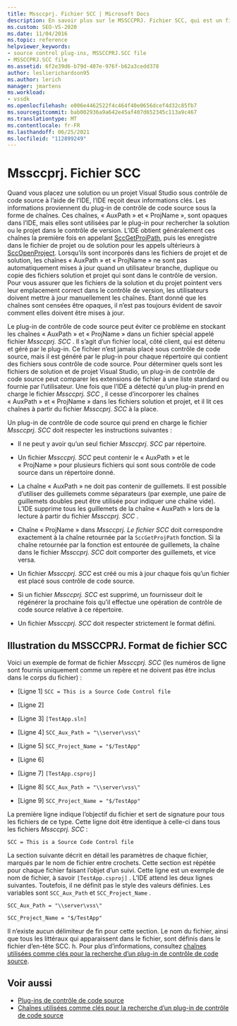 ```yaml
---
title: Mssccprj. Fichier SCC | Microsoft Docs
description: En savoir plus sur le MSSCCPRJ. Fichier SCC, qui est un fichier local côté client utilisé par le plug-in de contrôle de code source, qui fonctionne avec le kit de développement logiciel (SDK) Visual Studio.
ms.custom: SEO-VS-2020
ms.date: 11/04/2016
ms.topic: reference
helpviewer_keywords:
- source control plug-ins, MSSCCPRJ.SCC file
- MSSCCPRJ.SCC file
ms.assetid: 6f2e39d6-b79d-407e-976f-b62a3cedd378
author: leslierichardson95
ms.author: lerich
manager: jmartens
ms.workload:
- vssdk
ms.openlocfilehash: e006e4462522f4c464f40e0656dcef4d32c85fb7
ms.sourcegitcommit: bab002936a9a642e45af407d652345c113a9c467
ms.translationtype: MT
ms.contentlocale: fr-FR
ms.lasthandoff: 06/25/2021
ms.locfileid: "112899249"
---
```

# <a name="mssccprjscc-file"></a>Mssccprj. Fichier SCC
Quand vous placez une solution ou un projet Visual Studio sous contrôle de code source à l’aide de l’IDE, l’IDE reçoit deux informations clés. Les informations proviennent du plug-in de contrôle de code source sous la forme de chaînes. Ces chaînes, « AuxPath » et « ProjName », sont opaques dans l’IDE, mais elles sont utilisées par le plug-in pour rechercher la solution ou le projet dans le contrôle de version. L’IDE obtient généralement ces chaînes la première fois en appelant [SccGetProjPath](../extensibility/sccgetprojpath-function.md), puis les enregistre dans le fichier de projet ou de solution pour les appels ultérieurs à [SccOpenProject](../extensibility/sccopenproject-function.md). Lorsqu’ils sont incorporés dans les fichiers de projet et de solution, les chaînes « AuxPath » et « ProjName » ne sont pas automatiquement mises à jour quand un utilisateur branche, duplique ou copie des fichiers solution et projet qui sont dans le contrôle de version. Pour vous assurer que les fichiers de la solution et du projet pointent vers leur emplacement correct dans le contrôle de version, les utilisateurs doivent mettre à jour manuellement les chaînes. Étant donné que les chaînes sont censées être opaques, il n’est pas toujours évident de savoir comment elles doivent être mises à jour.

 Le plug-in de contrôle de code source peut éviter ce problème en stockant les chaînes « AuxPath » et « ProjName » dans un fichier spécial appelé fichier *Mssccprj. SCC* . Il s’agit d’un fichier local, côté client, qui est détenu et géré par le plug-in. Ce fichier n’est jamais placé sous contrôle de code source, mais il est généré par le plug-in pour chaque répertoire qui contient des fichiers sous contrôle de code source. Pour déterminer quels sont les fichiers de solution et de projet Visual Studio, un plug-in de contrôle de code source peut comparer les extensions de fichier à une liste standard ou fournie par l’utilisateur. Une fois que l’IDE a détecté qu’un plug-in prend en charge le fichier *Mssccprj. SCC* , il cesse d’incorporer les chaînes « AuxPath » et « ProjName » dans les fichiers solution et projet, et il lit ces chaînes à partir du fichier *Mssccprj. SCC* à la place.

 Un plug-in de contrôle de code source qui prend en charge le fichier *Mssccprj. SCC* doit respecter les instructions suivantes :

- Il ne peut y avoir qu’un seul fichier *Mssccprj. SCC* par répertoire.

- Un fichier *Mssccprj. SCC* peut contenir le « AuxPath » et le « ProjName » pour plusieurs fichiers qui sont sous contrôle de code source dans un répertoire donné.

- La chaîne « AuxPath » ne doit pas contenir de guillemets. Il est possible d’utiliser des guillemets comme séparateurs (par exemple, une paire de guillemets doubles peut être utilisée pour indiquer une chaîne vide). L’IDE supprime tous les guillemets de la chaîne « AuxPath » lors de la lecture à partir du fichier *Mssccprj. SCC* .

- Chaîne « ProjName » dans *Mssccprj. Le fichier SCC* doit correspondre exactement à la chaîne retournée par la `SccGetProjPath` fonction. Si la chaîne retournée par la fonction est entourée de guillemets, la chaîne dans le fichier *Mssccprj. SCC* doit comporter des guillemets, et vice versa.

- Un fichier *Mssccprj. SCC* est créé ou mis à jour chaque fois qu’un fichier est placé sous contrôle de code source.

- Si un fichier *Mssccprj. SCC* est supprimé, un fournisseur doit le régénérer la prochaine fois qu’il effectue une opération de contrôle de code source relative à ce répertoire.

- Un fichier *Mssccprj. SCC* doit respecter strictement le format défini.

## <a name="an-illustration-of-the-mssccprjscc-file-format"></a>Illustration du MSSCCPRJ. Format de fichier SCC
 Voici un exemple de format de fichier *Mssccprj. SCC* (les numéros de ligne sont fournis uniquement comme un repère et ne doivent pas être inclus dans le corps du fichier) :

- [Ligne 1] `SCC = This is a Source Code Control file`

- [Ligne 2]

- [Ligne 3] `[TestApp.sln]`

- [Ligne 4] `SCC_Aux_Path = "\\server\vss\"`

- [Ligne 5] `SCC_Project_Name = "$/TestApp"`

- [Ligne 6]

- [Ligne 7] `[TestApp.csproj]`

- [Ligne 8] `SCC_Aux_Path = "\\server\vss\"`

- [Ligne 9] `SCC_Project_Name = "$/TestApp"`

 La première ligne indique l’objectif du fichier et sert de signature pour tous les fichiers de ce type. Cette ligne doit être identique à celle-ci dans tous les fichiers *Mssccprj. SCC* :

 `SCC = This is a Source Code Control file`

 La section suivante décrit en détail les paramètres de chaque fichier, marqués par le nom de fichier entre crochets. Cette section est répétée pour chaque fichier faisant l’objet d’un suivi. Cette ligne est un exemple de nom de fichier, à savoir `[TestApp.csproj]` . L’IDE attend les deux lignes suivantes. Toutefois, il ne définit pas le style des valeurs définies. Les variables sont `SCC_Aux_Path` et `SCC_Project_Name` .

 `SCC_Aux_Path = "\\server\vss\"`

 `SCC_Project_Name = "$/TestApp"`

 Il n’existe aucun délimiteur de fin pour cette section. Le nom du fichier, ainsi que tous les littéraux qui apparaissent dans le fichier, sont définis dans le fichier d’en-tête SCC. h. Pour plus d’informations, consultez [chaînes utilisées comme clés pour la recherche d’un plug-in de contrôle de code source](../extensibility/strings-used-as-keys-for-finding-a-source-control-plug-in.md).

## <a name="see-also"></a>Voir aussi
- [Plug-ins de contrôle de code source](../extensibility/source-control-plug-ins.md)
- [Chaînes utilisées comme clés pour la recherche d’un plug-in de contrôle de code source](../extensibility/strings-used-as-keys-for-finding-a-source-control-plug-in.md)
